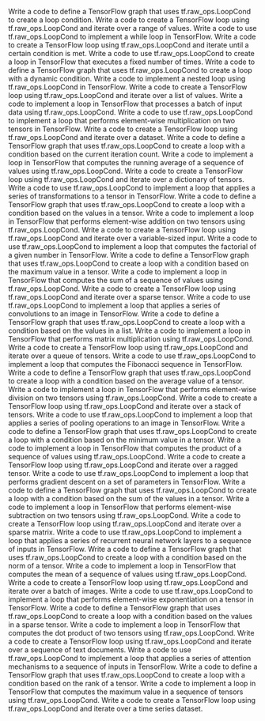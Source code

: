 Write a code to define a TensorFlow graph that uses tf.raw_ops.LoopCond to create a loop condition.
Write a code to create a TensorFlow loop using tf.raw_ops.LoopCond and iterate over a range of values.
Write a code to use tf.raw_ops.LoopCond to implement a while loop in TensorFlow.
Write a code to create a TensorFlow loop using tf.raw_ops.LoopCond and iterate until a certain condition is met.
Write a code to use tf.raw_ops.LoopCond to create a loop in TensorFlow that executes a fixed number of times.
Write a code to define a TensorFlow graph that uses tf.raw_ops.LoopCond to create a loop with a dynamic condition.
Write a code to implement a nested loop using tf.raw_ops.LoopCond in TensorFlow.
Write a code to create a TensorFlow loop using tf.raw_ops.LoopCond and iterate over a list of values.
Write a code to implement a loop in TensorFlow that processes a batch of input data using tf.raw_ops.LoopCond.
Write a code to use tf.raw_ops.LoopCond to implement a loop that performs element-wise multiplication on two tensors in TensorFlow.
Write a code to create a TensorFlow loop using tf.raw_ops.LoopCond and iterate over a dataset.
Write a code to define a TensorFlow graph that uses tf.raw_ops.LoopCond to create a loop with a condition based on the current iteration count.
Write a code to implement a loop in TensorFlow that computes the running average of a sequence of values using tf.raw_ops.LoopCond.
Write a code to create a TensorFlow loop using tf.raw_ops.LoopCond and iterate over a dictionary of tensors.
Write a code to use tf.raw_ops.LoopCond to implement a loop that applies a series of transformations to a tensor in TensorFlow.
Write a code to define a TensorFlow graph that uses tf.raw_ops.LoopCond to create a loop with a condition based on the values in a tensor.
Write a code to implement a loop in TensorFlow that performs element-wise addition on two tensors using tf.raw_ops.LoopCond.
Write a code to create a TensorFlow loop using tf.raw_ops.LoopCond and iterate over a variable-sized input.
Write a code to use tf.raw_ops.LoopCond to implement a loop that computes the factorial of a given number in TensorFlow.
Write a code to define a TensorFlow graph that uses tf.raw_ops.LoopCond to create a loop with a condition based on the maximum value in a tensor.
Write a code to implement a loop in TensorFlow that computes the sum of a sequence of values using tf.raw_ops.LoopCond.
Write a code to create a TensorFlow loop using tf.raw_ops.LoopCond and iterate over a sparse tensor.
Write a code to use tf.raw_ops.LoopCond to implement a loop that applies a series of convolutions to an image in TensorFlow.
Write a code to define a TensorFlow graph that uses tf.raw_ops.LoopCond to create a loop with a condition based on the values in a list.
Write a code to implement a loop in TensorFlow that performs matrix multiplication using tf.raw_ops.LoopCond.
Write a code to create a TensorFlow loop using tf.raw_ops.LoopCond and iterate over a queue of tensors.
Write a code to use tf.raw_ops.LoopCond to implement a loop that computes the Fibonacci sequence in TensorFlow.
Write a code to define a TensorFlow graph that uses tf.raw_ops.LoopCond to create a loop with a condition based on the average value of a tensor.
Write a code to implement a loop in TensorFlow that performs element-wise division on two tensors using tf.raw_ops.LoopCond.
Write a code to create a TensorFlow loop using tf.raw_ops.LoopCond and iterate over a stack of tensors.
Write a code to use tf.raw_ops.LoopCond to implement a loop that applies a series of pooling operations to an image in TensorFlow.
Write a code to define a TensorFlow graph that uses tf.raw_ops.LoopCond to create a loop with a condition based on the minimum value in a tensor.
Write a code to implement a loop in TensorFlow that computes the product of a sequence of values using tf.raw_ops.LoopCond.
Write a code to create a TensorFlow loop using tf.raw_ops.LoopCond and iterate over a ragged tensor.
Write a code to use tf.raw_ops.LoopCond to implement a loop that performs gradient descent on a set of parameters in TensorFlow.
Write a code to define a TensorFlow graph that uses tf.raw_ops.LoopCond to create a loop with a condition based on the sum of the values in a tensor.
Write a code to implement a loop in TensorFlow that performs element-wise subtraction on two tensors using tf.raw_ops.LoopCond.
Write a code to create a TensorFlow loop using tf.raw_ops.LoopCond and iterate over a sparse matrix.
Write a code to use tf.raw_ops.LoopCond to implement a loop that applies a series of recurrent neural network layers to a sequence of inputs in TensorFlow.
Write a code to define a TensorFlow graph that uses tf.raw_ops.LoopCond to create a loop with a condition based on the norm of a tensor.
Write a code to implement a loop in TensorFlow that computes the mean of a sequence of values using tf.raw_ops.LoopCond.
Write a code to create a TensorFlow loop using tf.raw_ops.LoopCond and iterate over a batch of images.
Write a code to use tf.raw_ops.LoopCond to implement a loop that performs element-wise exponentiation on a tensor in TensorFlow.
Write a code to define a TensorFlow graph that uses tf.raw_ops.LoopCond to create a loop with a condition based on the values in a sparse tensor.
Write a code to implement a loop in TensorFlow that computes the dot product of two tensors using tf.raw_ops.LoopCond.
Write a code to create a TensorFlow loop using tf.raw_ops.LoopCond and iterate over a sequence of text documents.
Write a code to use tf.raw_ops.LoopCond to implement a loop that applies a series of attention mechanisms to a sequence of inputs in TensorFlow.
Write a code to define a TensorFlow graph that uses tf.raw_ops.LoopCond to create a loop with a condition based on the rank of a tensor.
Write a code to implement a loop in TensorFlow that computes the maximum value in a sequence of tensors using tf.raw_ops.LoopCond.
Write a code to create a TensorFlow loop using tf.raw_ops.LoopCond and iterate over a time series dataset.